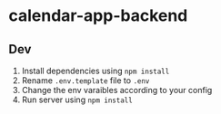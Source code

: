 # calendar-app-backend

## Dev  

1. Install dependencies using `npm install`
2. Rename `.env.template` file to `.env`
3. Change the env varaibles according to your config
4. Run server using `npm install`